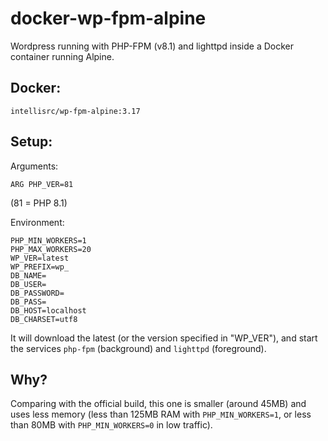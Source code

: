 # docker-wp-fpm-alpine
Wordpress running with PHP-FPM (v8.1) and lighttpd inside a Docker container running Alpine.

## Docker:

`intellisrc/wp-fpm-alpine:3.17`

## Setup:

Arguments:

```
ARG PHP_VER=81
```
(81 = PHP 8.1)

Environment:

```
PHP_MIN_WORKERS=1
PHP_MAX_WORKERS=20
WP_VER=latest
WP_PREFIX=wp_
DB_NAME=
DB_USER=
DB_PASSWORD=
DB_PASS=
DB_HOST=localhost
DB_CHARSET=utf8
```

It will download the latest (or the version specified in "WP_VER"), and start the services `php-fpm` (background) and `lighttpd` (foreground).

## Why?

Comparing with the official build, this one is smaller (around 45MB) and uses less memory (less than 125MB RAM with `PHP_MIN_WORKERS=1`, or less than 80MB with `PHP_MIN_WORKERS=0` in low traffic). 
